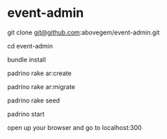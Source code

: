 event-admin
===========

git clone git@github.com:abovegem/event-admin.git

cd event-admin

bundle install

padrino rake ar:create

padrino rake ar:migrate

padrino rake seed

padrino start

open up your browser and go to localhost:300
